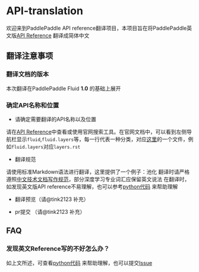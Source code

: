 # API-translation

  欢迎来到PaddlePaddle API reference翻译项目，本项目旨在将PaddlePaddle英文版[API Reference](http://paddlepaddle.org/documentation/api/zh/1.0/fluid.html)
翻译成简体中文

## 翻译注意事项

### 翻译文档的版本

本次翻译在PaddlePaddle Fluid **1.0** 的基础上展开

### 确定API名称和位置
  - 请确定需要翻译的API名称以及位置
  
  请在[API Reference](http://paddlepaddle.org/documentation/api/zh/1.0/fluid.html)中查看或使用官网搜索工具。在官网文档中，可以看到左侧导航栏显示`fluid`,`fluid.layers`等，每一行代表一种分类，对应[这里](https://github.com/PaddlePaddle/FluidDoc/tree/release/1.0/doc/fluid/api)的一个文件，例如`fluid.layers`对应`layers.rst`
  
  - 翻译规范
  
  请使用标准Markdown语法进行翻译，这里提供了一个例子：池化
  翻译时请严格遵照[中文技术文档写作规范](https://github.com/ruanyf/document-style-guide)，部分深度学习专业词汇应保留英文说法
  在翻译时，如发现英文版API reference不易理解，也可以参考[python代码](https://github.com/PaddlePaddle/Paddle/tree/release/1.0.0/python/paddle/fluid) 来帮助理解
  
  - 翻译预览（请@tink2123 补充）
  
  - pr提交 （请@tink2123 补充）
  
## FAQ

### 发现英文Reference写的不好怎么办？
  如上文所述，可查看[python代码](https://github.com/PaddlePaddle/Paddle/tree/release/1.0.0/python/paddle/fluid) 来帮助理解，也可以提交[Issue](https://github.com/PaddlePaddle/Paddle/issues/new)


 
